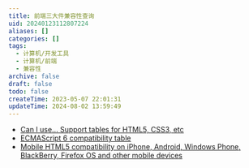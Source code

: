 ```yaml
---
title: 前端三大件兼容性查询
uid: 20240123112807224
aliases: []
categories: []
tags:
  - 计算机/开发工具
  - 计算机/前端
  - 兼容性
archive: false
draft: false
todo: false
createTime: 2023-05-07 22:01:31
updateTime: 2024-08-02 13:59:49
---
```


- [Can I use... Support tables for HTML5, CSS3, etc](https://caniuse.com/)
- [ECMAScript 6 compatibility table](http://kangax.github.io/compat-table/es6/)
- [Mobile HTML5 compatibility on iPhone, Android, Windows Phone, BlackBerry, Firefox OS and other mobile devices](http://mobilehtml5.org/)
